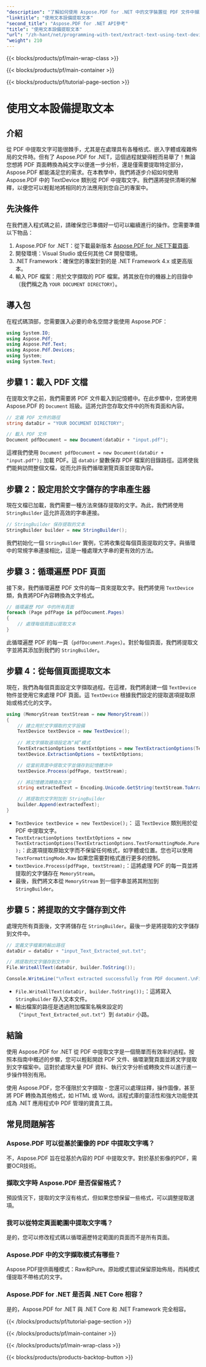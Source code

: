 ```yaml
---
"description": "了解如何使用 Aspose.PDF for .NET 中的文字裝置從 PDF 文件中擷取文字。"
"linktitle": "使用文本設備提取文本"
"second_title": "Aspose.PDF for .NET API參考"
"title": "使用文本設備提取文本"
"url": "/zh-hant/net/programming-with-text/extract-text-using-text-device/"
"weight": 210
---
```


{{< blocks/products/pf/main-wrap-class >}}

{{< blocks/products/pf/main-container >}}

{{< blocks/products/pf/tutorial-page-section >}}

# 使用文本設備提取文本

## 介紹

從 PDF 中提取文字可能很棘手，尤其是在處理具有各種格式、嵌入字體或複雜佈局的文件時。但有了 Aspose.PDF for .NET，這個過程就變得輕而易舉了！無論您想將 PDF 頁面轉換為純文字以便進一步分析，還是僅需要提取特定部分，Aspose.PDF 都能滿足您的需求。在本教學中，我們將逐步介紹如何使用 Aspose.PDF 中的 TextDevice 類別從 PDF 中提取文字。我們還將提供清晰的解釋，以便您可以輕鬆地將相同的方法應用到您自己的專案中。

## 先決條件

在我們進入程式碼之前，請確保您已準備好一切可以繼續進行的操作。您需要準備以下物品：

1. Aspose.PDF for .NET：從下載最新版本 [Aspose.PDF for .NET下載頁面](https://releases。aspose.com/pdf/net/).
2. 開發環境：Visual Studio 或任何其他 C# 開發環境。
3. .NET Framework：確保您的專案針對的是 .NET Framework 4.x 或更高版本。
4. 輸入 PDF 檔案：用於文字擷取的 PDF 檔案。將其放在你的機器上的目錄中（我們稱之為 `YOUR DOCUMENT DIRECTORY`）。

## 導入包

在程式碼頂部，您需要匯入必要的命名空間才能使用 Aspose.PDF：

```csharp
using System.IO;
using Aspose.Pdf;
using Aspose.Pdf.Text;
using Aspose.Pdf.Devices;
using System;
using System.Text;
```

## 步驟 1：載入 PDF 文檔

在提取文字之前，我們需要將 PDF 文件載入到記憶體中。在此步驟中，您將使用 Aspose.PDF 的 `Document` 班級。這將允許您存取文件中的所有頁面和內容。

```csharp
// 定義 PDF 文件的路徑
string dataDir = "YOUR DOCUMENT DIRECTORY";

// 載入 PDF 文件
Document pdfDocument = new Document(dataDir + "input.pdf");
```

這裡我們使用 `Document pdfDocument = new Document(dataDir + "input.pdf");` 加載 PDF。這 `dataDir` 變數保存 PDF 檔案的目錄路徑。這將使我們能夠訪問整個文檔，從而允許我們循環瀏覽頁面並提取內容。

## 步驟 2：設定用於文字儲存的字串產生器

現在文檔已加載，我們需要一種方法來儲存提取的文字。為此，我們將使用 `StringBuilder` 這允許高效的字串連接。

```csharp
// StringBuilder 保存提取的文本
StringBuilder builder = new StringBuilder();
```

我們初始化一個 `StringBuilder` 實例，它將收集從每個頁面提取的文字。與循環中的常規字串連接相比，這是一種處理大字串的更有效的方法。

## 步驟 3：循環遍歷 PDF 頁面

接下來，我們循環遍歷 PDF 文件的每一頁來提取文字。我們將使用 `TextDevice` 類，負責將PDF內容轉換為文字格式。

```csharp
// 循環遍歷 PDF 中的所有頁面
foreach (Page pdfPage in pdfDocument.Pages)
{
    // 處理每個頁面以提取文本
}
```

此循環遍歷 PDF 的每一頁（`pdfDocument.Pages`）。對於每個頁面，我們將提取文字並將其添加到我們的 `StringBuilder`。

## 步驟 4：從每個頁面提取文本

現在，我們為每個頁面設定文字擷取過程。在這裡，我們將創建一個 `TextDevice` 物件並使用它來處理 PDF 頁面。這 `TextDevice` 根據我們設定的提取選項提取原始或格式化的文字。

```csharp
using (MemoryStream textStream = new MemoryStream())
{
    // 建立用於文字擷取的文字設備
    TextDevice textDevice = new TextDevice();
    
    // 將文字擷取選項設定為“純”模式
    TextExtractionOptions textExtOptions = new TextExtractionOptions(TextExtractionOptions.TextFormattingMode.Pure);
    textDevice.ExtractionOptions = textExtOptions;

    // 從當前頁面中提取文字並儲存到記憶體流中
    textDevice.Process(pdfPage, textStream);

    // 將記憶體流轉換為文字
    string extractedText = Encoding.Unicode.GetString(textStream.ToArray());

    // 將提取的文字附加到 StringBuilder
    builder.Append(extractedText);
}
```

- `TextDevice textDevice = new TextDevice();`： 這 `TextDevice` 類別用於從 PDF 中提取文字。
- `TextExtractionOptions textExtOptions = new TextExtractionOptions(TextExtractionOptions.TextFormattingMode.Pure);`：此選項提取原始文字而不保留任何格式，如字體或位置。您也可以使用 `TextFormattingMode.Raw` 如果您需要對格式進行更多的控制。
- `textDevice.Process(pdfPage, textStream);`：這將處理 PDF 的每一頁並將提取的文字儲存在 `MemoryStream`。
- 最後，我們將文本從 `MemoryStream` 到一個字串並將其附加到 `StringBuilder`。

## 步驟 5：將提取的文字儲存到文件

處理完所有頁面後，文字將儲存在 `StringBuilder`。最後一步是將提取的文字儲存到文件中。

```csharp
// 定義文字檔案的輸出路徑
dataDir = dataDir + "input_Text_Extracted_out.txt";

// 將提取的文字儲存到文件中
File.WriteAllText(dataDir, builder.ToString());

Console.WriteLine("\nText extracted successfully from PDF document.\nFile saved at " + dataDir);
```

- `File.WriteAllText(dataDir, builder.ToString());`：這將寫入 `StringBuilder` 存入文本文件。
- 輸出檔案的路徑是透過附加檔案名稱來設定的（`"input_Text_Extracted_out.txt"`）到 `dataDir` 小路。

## 結論

使用 Aspose.PDF for .NET 從 PDF 中提取文字是一個簡單而有效率的過程。按照本指南中概述的步驟，您可以輕鬆開啟 PDF 文件、循環瀏覽頁面並將文字提取到文字檔案中。這對於處理大量 PDF 資料、執行文字分析或轉換文件以進行進一步操作特別有用。

使用 Aspose.PDF，您不僅限於文字擷取 - 您還可以處理註釋，操作圖像，甚至將 PDF 轉換為其他格式，如 HTML 或 Word。該程式庫的靈活性和強大功能使其成為 .NET 應用程式中 PDF 管理的寶貴工具。

## 常見問題解答

### Aspose.PDF 可以從基於圖像的 PDF 中提取文字嗎？
不，Aspose.PDF 旨在從基於內容的 PDF 中提取文字。對於基於影像的PDF，需要OCR技術。

### 擷取文字時 Aspose.PDF 是否保留格式？
預設情況下，提取的文字沒有格式，但如果您想保留一些格式，可以調整提取選項。

### 我可以從特定頁面範圍中提取文字嗎？
是的，您可以修改程式碼以循環遍歷特定範圍的頁面而不是所有頁面。

### Aspose.PDF 中的文字擷取模式有哪些？
Aspose.PDF提供兩種模式：Raw和Pure。原始模式嘗試保留原始佈局，而純模式僅提取不帶格式的文字。

### Aspose.PDF for .NET 是否與 .NET Core 相容？
是的，Aspose.PDF for .NET 與 .NET Core 和 .NET Framework 完全相容。

{{< /blocks/products/pf/tutorial-page-section >}}

{{< /blocks/products/pf/main-container >}}

{{< /blocks/products/pf/main-wrap-class >}}

{{< blocks/products/products-backtop-button >}}